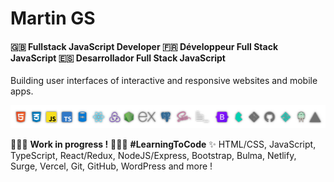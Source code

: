 # Martin GS

#### 🇬🇧 Fullstack JavaScript Developer 🇫🇷 Développeur Full Stack JavaScript 🇪🇸 Desarrollador Full Stack JavaScript

Building user interfaces of interactive and responsive websites and mobile apps.

![skills](https://github.com/Martin-GS/Martin-GS/blob/main/images/skills.png)

👷🏻‍♂️ __Work in progress !__ 👨🏻‍🎓 __#LearningToCode__ ✨ HTML/CSS, JavaScript, TypeScript, React/Redux, NodeJS/Express, Bootstrap, Bulma, Netlify, Surge, Vercel, Git, GitHub, WordPress and more !
